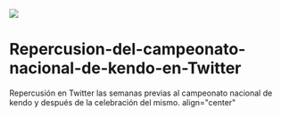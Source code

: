 <a href="URL_DE_LA_IMAGEN"><img src="http://agrupaciopatrocinios.com/wp-content/uploads/2017/07/Kendo-men-uchi.jpg"/></a>
# Repercusion-del-campeonato-nacional-de-kendo-en-Twitter
Repercusión en Twitter las semanas previas al campeonato nacional de kendo y después de la celebración del mismo.
align="center"
